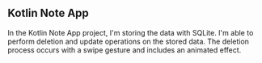 ## Kotlin Note App
In the Kotlin Note App project, I'm storing the data with SQLite. I'm able to perform deletion and update operations on the stored data. The deletion process occurs with a swipe gesture and includes an animated effect.
